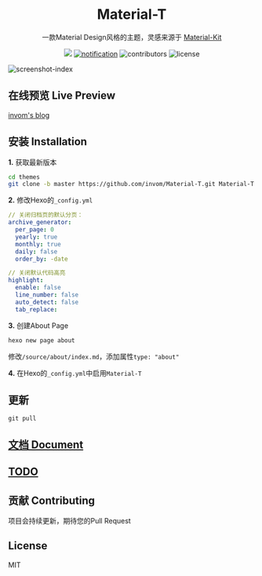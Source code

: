 <h1 align="center">Material-T</h1>

<p align="center">一款Material Design风格的主题，灵感来源于 <a href="https://github.com/creativetimofficial/material-kit">Material-Kit</a></p>

<p align="center">
  <a href="https://gitter.im/Material-T/community?utm_source=badge&utm_medium=badge&utm_campaign=pr-badge&utm_content=badge"><img src="https://badges.gitter.im/Material-T/community.svg"></a>
  <a href="https://github.com/invom/Material-T/issues?q=is%3Aopen+is%3Aissue+label%3Anotification"><img alt="notification" src="https://img.shields.io/github/issues-raw/invom/Material-T/notification.svg?label=notification&style=flat"></a>
  <img alt="contributors" src="https://img.shields.io/github/contributors/invom/Material-T.svg?style=flat">
  <img alt="license" src="https://img.shields.io/github/license/invom/Material-T.svg?style=flat">
</p>

![screenshot-index](https://github.com/invom/Material-T/raw/master/screenshot-index.png)


## 在线预览 Live Preview

[invom's blog](https://invom.cc)

## 安装 Installation

**1.** 获取最新版本

```bash
cd themes
git clone -b master https://github.com/invom/Material-T.git Material-T
  ```

**2.** 修改Hexo的`_config.yml`

```yml
// 关闭归档页的默认分页：
archive_generator:
  per_page: 0  
  yearly: true
  monthly: true
  daily: false
  order_by: -date

// 关闭默认代码高亮
highlight:
  enable: false
  line_number: false
  auto_detect: false
  tab_replace:
```

**3.** 创建About Page

```bash
hexo new page about
```

修改`/source/about/index.md`，添加属性`type: "about"`

**4.** 在Hexo的`_config.yml`中启用`Material-T`

## 更新

`git pull`


## [文档 Document](https://github.com/invom/Material-T/wiki)

## [TODO](https://github.com/invom/Material-T/projects)


## 贡献 Contributing

项目会持续更新，期待您的Pull Request


## License

MIT
